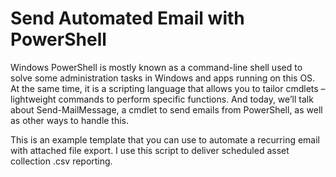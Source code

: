 # Send Automated Email with PowerShell

Windows PowerShell is mostly known as a command-line shell used to solve some administration tasks in Windows and apps running on this OS. At the same time, it is a scripting language that allows you to tailor cmdlets – lightweight commands to perform specific functions. And today, we’ll talk about Send-MailMessage, a cmdlet to send emails from PowerShell, as well as other ways to handle this. 

This is an example template that you can use to automate a recurring email with attached file export. I use this script to deliver scheduled asset collection .csv reporting. 

